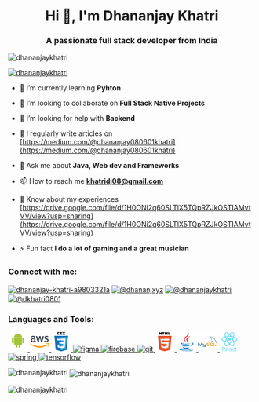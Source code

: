 <h1 align="center">Hi 👋, I'm Dhananjay Khatri</h1>
<h3 align="center">A passionate full stack developer from India</h3>

<p align="left"> <img src="https://komarev.com/ghpvc/?username=dhananjaykhatri&label=Profile%20views&color=0e75b6&style=flat" alt="dhananjaykhatri" /> </p>

<p align="left"> <a href="https://github.com/ryo-ma/github-profile-trophy"><img src="https://github-profile-trophy.vercel.app/?username=dhananjaykhatri" alt="dhananjaykhatri" /></a> </p>

- 🌱 I’m currently learning **Pyhton**

- 👯 I’m looking to collaborate on **Full Stack Native Projects**

- 🤝 I’m looking for help with **Backend**

- 📝 I regularly write articles on [https://medium.com/@dhananjay080601khatri](https://medium.com/@dhananjay080601khatri)

- 💬 Ask me about **Java, Web dev and Frameworks**

- 📫 How to reach me **khatridj08@gmail.com**

- 📄 Know about my experiences [https://drive.google.com/file/d/1H0ONi2q60SLTlX5TQpRZJkOSTIAMvtVV/view?usp=sharing](https://drive.google.com/file/d/1H0ONi2q60SLTlX5TQpRZJkOSTIAMvtVV/view?usp=sharing)

- ⚡ Fun fact **I do a lot of gaming and a great musician**

<h3 align="left">Connect with me:</h3>
<p align="left">
<a href="https://linkedin.com/in/dhananjay-khatri-a9803321a" target="blank"><img align="center" src="https://raw.githubusercontent.com/rahuldkjain/github-profile-readme-generator/master/src/images/icons/Social/linked-in-alt.svg" alt="dhananjay-khatri-a9803321a" height="30" width="40" /></a>
<a href="https://medium.com/@dhananjxyz" target="blank"><img align="center" src="https://raw.githubusercontent.com/rahuldkjain/github-profile-readme-generator/master/src/images/icons/Social/medium.svg" alt="@dhananjxyz" height="30" width="40" /></a>
<a href="https://www.hackerrank.com/@dhananjaykhatri" target="blank"><img align="center" src="https://raw.githubusercontent.com/rahuldkjain/github-profile-readme-generator/master/src/images/icons/Social/hackerrank.svg" alt="@dhananjaykhatri" height="30" width="40" /></a>
<a href="https://www.leetcode.com/@dkhatri0801" target="blank"><img align="center" src="https://raw.githubusercontent.com/rahuldkjain/github-profile-readme-generator/master/src/images/icons/Social/leet-code.svg" alt="@dkhatri0801" height="30" width="40" /></a>
</p>

<h3 align="left">Languages and Tools:</h3>
<p align="left"> <a href="https://developer.android.com" target="_blank" rel="noreferrer"> <img src="https://raw.githubusercontent.com/devicons/devicon/master/icons/android/android-original-wordmark.svg" alt="android" width="40" height="40"/> </a> <a href="https://aws.amazon.com" target="_blank" rel="noreferrer"> <img src="https://raw.githubusercontent.com/devicons/devicon/master/icons/amazonwebservices/amazonwebservices-original-wordmark.svg" alt="aws" width="40" height="40"/> </a> <a href="https://www.w3schools.com/css/" target="_blank" rel="noreferrer"> <img src="https://raw.githubusercontent.com/devicons/devicon/master/icons/css3/css3-original-wordmark.svg" alt="css3" width="40" height="40"/> </a> <a href="https://www.figma.com/" target="_blank" rel="noreferrer"> <img src="https://www.vectorlogo.zone/logos/figma/figma-icon.svg" alt="figma" width="40" height="40"/> </a> <a href="https://firebase.google.com/" target="_blank" rel="noreferrer"> <img src="https://www.vectorlogo.zone/logos/firebase/firebase-icon.svg" alt="firebase" width="40" height="40"/> </a> <a href="https://git-scm.com/" target="_blank" rel="noreferrer"> <img src="https://www.vectorlogo.zone/logos/git-scm/git-scm-icon.svg" alt="git" width="40" height="40"/> </a> <a href="https://www.w3.org/html/" target="_blank" rel="noreferrer"> <img src="https://raw.githubusercontent.com/devicons/devicon/master/icons/html5/html5-original-wordmark.svg" alt="html5" width="40" height="40"/> </a> <a href="https://www.java.com" target="_blank" rel="noreferrer"> <img src="https://raw.githubusercontent.com/devicons/devicon/master/icons/java/java-original.svg" alt="java" width="40" height="40"/> </a> <a href="https://www.mysql.com/" target="_blank" rel="noreferrer"> <img src="https://raw.githubusercontent.com/devicons/devicon/master/icons/mysql/mysql-original-wordmark.svg" alt="mysql" width="40" height="40"/> </a> <a href="https://reactjs.org/" target="_blank" rel="noreferrer"> <img src="https://raw.githubusercontent.com/devicons/devicon/master/icons/react/react-original-wordmark.svg" alt="react" width="40" height="40"/> </a> <a href="https://spring.io/" target="_blank" rel="noreferrer"> <img src="https://www.vectorlogo.zone/logos/springio/springio-icon.svg" alt="spring" width="40" height="40"/> </a> <a href="https://www.tensorflow.org" target="_blank" rel="noreferrer"> <img src="https://www.vectorlogo.zone/logos/tensorflow/tensorflow-icon.svg" alt="tensorflow" width="40" height="40"/> </a> </p>

<p><img align="left" src="https://github-readme-stats.vercel.app/api/top-langs?username=dhananjaykhatri&show_icons=true&locale=en&layout=compact" alt="dhananjaykhatri" /></p>

<p>&nbsp;<img align="center" src="https://github-readme-stats.vercel.app/api?username=dhananjaykhatri&show_icons=true&locale=en" alt="dhananjaykhatri" /></p>

<p><img align="center" src="https://github-readme-streak-stats.herokuapp.com/?user=dhananjaykhatri&" alt="dhananjaykhatri" /></p>
